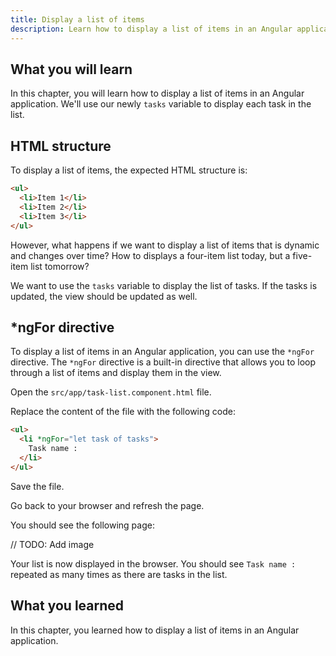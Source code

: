 ```yaml
---
title: Display a list of items
description: Learn how to display a list of items in an Angular application.
---
```


## What you will learn

In this chapter, you will learn how to display a list of items in an Angular application.
We'll use our newly `tasks` variable to display each task in the list.

## HTML structure

To display a list of items, the expected HTML structure is:

```html
<ul>
  <li>Item 1</li>
  <li>Item 2</li>
  <li>Item 3</li>
</ul>
```

However, what happens if we want to display a list of items that is dynamic and changes over time?
How to displays a four-item list today, but a five-item list tomorrow?

We want to use the `tasks` variable to display the list of tasks.
If the tasks is updated, the view should be updated as well.

## *ngFor directive

To display a list of items in an Angular application, you can use the `*ngFor` directive.
The `*ngFor` directive is a built-in directive that allows you to loop through a list of items and display them in the view.

Open the `src/app/task-list.component.html` file.

Replace the content of the file with the following code:

```html
<ul>
  <li *ngFor="let task of tasks">
    Task name : 
  </li>
</ul>
```

Save the file.

Go back to your browser and refresh the page.

You should see the following page:

// TODO: Add image

Your list is now displayed in the browser.
You should see `Task name :` repeated as many times as there are tasks in the list.

## What you learned

In this chapter, you learned how to display a list of items in an Angular application.
